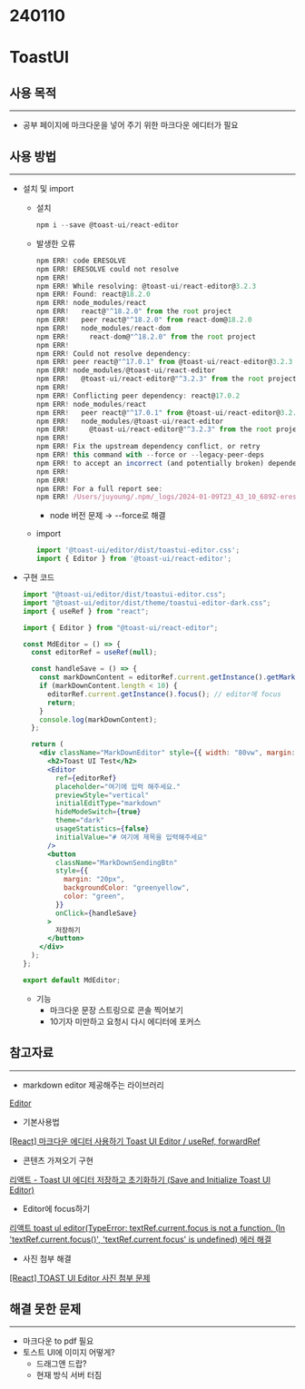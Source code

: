 # 240110

# ToastUI

## 사용 목적

---

- 공부 페이지에 마크다운을 넣어 주기 위한 마크다운 에디터가 필요

## 사용 방법

---

- 설치 및 import
    - 설치
        
        ```jsx
        npm i --save @toast-ui/react-editor
        ```
        
    - 발생한 오류
        
        ```jsx
        npm ERR! code ERESOLVE
        npm ERR! ERESOLVE could not resolve
        npm ERR! 
        npm ERR! While resolving: @toast-ui/react-editor@3.2.3
        npm ERR! Found: react@18.2.0
        npm ERR! node_modules/react
        npm ERR!   react@"^18.2.0" from the root project
        npm ERR!   peer react@"^18.2.0" from react-dom@18.2.0
        npm ERR!   node_modules/react-dom
        npm ERR!     react-dom@"^18.2.0" from the root project
        npm ERR! 
        npm ERR! Could not resolve dependency:
        npm ERR! peer react@"^17.0.1" from @toast-ui/react-editor@3.2.3
        npm ERR! node_modules/@toast-ui/react-editor
        npm ERR!   @toast-ui/react-editor@"^3.2.3" from the root project
        npm ERR! 
        npm ERR! Conflicting peer dependency: react@17.0.2
        npm ERR! node_modules/react
        npm ERR!   peer react@"^17.0.1" from @toast-ui/react-editor@3.2.3
        npm ERR!   node_modules/@toast-ui/react-editor
        npm ERR!     @toast-ui/react-editor@"^3.2.3" from the root project
        npm ERR! 
        npm ERR! Fix the upstream dependency conflict, or retry
        npm ERR! this command with --force or --legacy-peer-deps
        npm ERR! to accept an incorrect (and potentially broken) dependency resolution.
        npm ERR! 
        npm ERR! 
        npm ERR! For a full report see:
        npm ERR! /Users/juyoung/.npm/_logs/2024-01-09T23_43_10_689Z-eresolve-report.txt
        ```
        
        - node 버전 문제 → --force로 해결
    - import
        
        ```jsx
        import '@toast-ui/editor/dist/toastui-editor.css';
        import { Editor } from '@toast-ui/react-editor';
        ```
        
- 구현 코드
    
    ```jsx
    import "@toast-ui/editor/dist/toastui-editor.css";
    import "@toast-ui/editor/dist/theme/toastui-editor-dark.css";
    import { useRef } from "react";
    
    import { Editor } from "@toast-ui/react-editor";
    
    const MdEditor = () => {
      const editorRef = useRef(null);
    
      const handleSave = () => {
        const markDownContent = editorRef.current.getInstance().getMarkdown();
        if (markDownContent.length < 10) {
          editorRef.current.getInstance().focus(); // editor에 focus
          return;
        }
        console.log(markDownContent);
      };
    
      return (
        <div className="MarkDownEditor" style={{ width: "80vw", margin: "80px" }}>
          <h2>Toast UI Test</h2>
          <Editor
            ref={editorRef}
            placeholder="여기에 입력 해주세요."
            previewStyle="vertical"
            initialEditType="markdown"
            hideModeSwitch={true}
            theme="dark"
            usageStatistics={false}
            initialValue="# 여기에 제목을 입력해주세요"
          />
          <button
            className="MarkDownSendingBtn"
            style={{
              margin: "20px",
              backgroundColor: "greenyellow",
              color: "green",
            }}
            onClick={handleSave}
          >
            저장하기
          </button>
        </div>
      );
    };
    
    export default MdEditor;
    ```
    
    - 기능
        - 마크다운 문장 스트링으로 콘솔 찍어보기
        - 10기자 미만하고 요청시 다시 에디터에 포커스

## 참고자료

---

- markdown editor 제공해주는 라이브러리

[Editor](https://ui.toast.com/tui-editor)

- 기본사용법

[[React] 마크다운 에디터 사용하기 Toast UI Editor / useRef, forwardRef](https://velog.io/@y0ungg/React-마크다운-에디터-사용하기-Toast-UI-Editor)

- 콘텐츠 가져오기 구현

[리액트 - Toast UI 에디터 저장하고 초기화하기 (Save and Initialize Toast UI Editor)](https://bloodstrawberry.tistory.com/1271)

- Editor에 focus하기

[리액트 toast ul editor(TypeError: textRef.current.focus is not a function. (In 'textRef.current.focus()', 'textRef.current.focus' is undefined) 에러 해결](https://velog.io/@h-young/리액트-toast-ul-editorTypeError-textRef.current.focus-is-not-a-function.-In-textRef.current.focus-textRef.current.focus-is-undefined-에러-해결)

- 사진 첨부 해결

[[React] TOAST UI Editor 사진 첨부 문제](https://velog.io/@matajeu/React-TOAST-UI-Editor-사진-첨부-문제)

## 해결 못한 문제

---

- 마크다운 to pdf 필요
- 토스트 UI에 이미지 어떻게?
    - 드래그앤 드랍?
    - 현재 방식 서버 터짐

